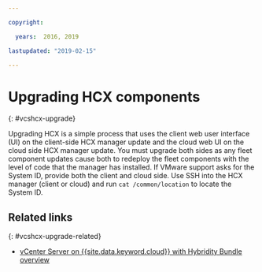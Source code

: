 ```yaml
---

copyright:

  years:  2016, 2019

lastupdated: "2019-02-15"

---
```


# Upgrading HCX components
{: #vcshcx-upgrade}

Upgrading HCX is a simple process that uses the client web user interface (UI) on the client-side
HCX manager update and the cloud web UI on the cloud side HCX manager
update. You must upgrade both sides as any fleet component
updates cause both to redeploy the fleet components with the
level of code that the manager has installed. If VMware support asks for the
System ID, provide both the client and cloud side. Use SSH into the HCX manager (client or cloud) and run `cat
/common/location` to locate the System ID.

## Related links
{: #vcshcx-upgrade-related}

* [vCenter Server on {{site.data.keyword.cloud}} with Hybridity Bundle
overview](/docs/services/vmwaresolutions/archiref/vcs/vcs-hybridity-intro.html)   
